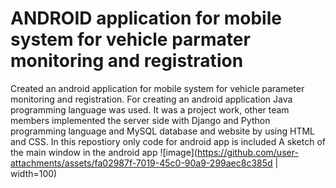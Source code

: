 # ANDROID application for mobile system for vehicle parmater monitoring and registration
Created an android application for mobile system for vehicle parameter monitoring and registration.
For creating an android application Java programming language was used.
It was a project work, other team members implemented the server side with Django and Python programming language and MySQL database and website by using HTML and CSS.
In this repostiory only code for android app is included
A sketch of the main window in the android app
![image](https://github.com/user-attachments/assets/fa02987f-7019-45c0-90a9-299aec8c385d | width=100)

